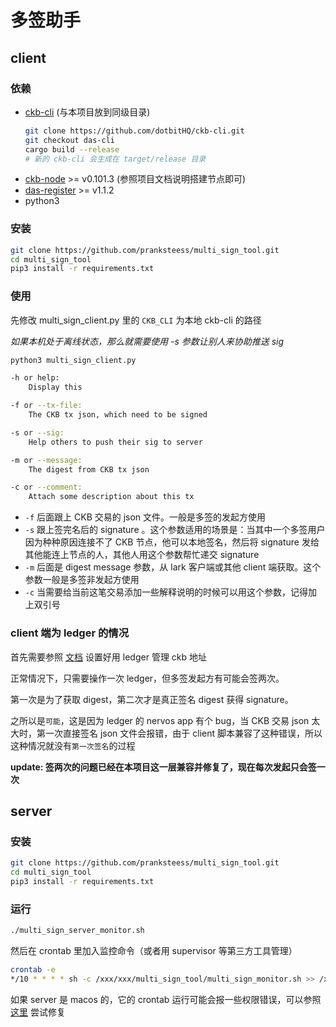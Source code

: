 # 多签助手
## client
### 依赖

* [ckb-cli](https://github.com/dotbitHQ/ckb-cli/tree/das-cli) (与本项目放到同级目录)
  ``` bash
  git clone https://github.com/dotbitHQ/ckb-cli.git
  git checkout das-cli
  cargo build --release
  # 新的 ckb-cli 会生成在 target/release 目录 
  ```
* [ckb-node](https://github.com/nervosnetwork/ckb) >= v0.101.3 (参照项目文档说明搭建节点即可)
* [das-register](https://github.com/dotbitHQ/das-register) >= v1.1.2
* python3

### 安装
``` bash
git clone https://github.com/pranksteess/multi_sign_tool.git
cd multi_sign_tool
pip3 install -r requirements.txt
```

### 使用
先修改 multi\_sign\_client.py 里的 `CKB_CLI` 为本地 ckb-cli 的路径

_如果本机处于离线状态，那么就需要使用 -s 参数让别人来协助推送 sig_

``` bash
python3 multi_sign_client.py

-h or help:
	Display this

-f or --tx-file:
	The CKB tx json, which need to be signed

-s or --sig:
	Help others to push their sig to server

-m or --message:
	The digest from CKB tx json

-c or --comment:
	Attach some description about this tx
```
* `-f` 后面跟上 CKB 交易的 json 文件。一般是多签的发起方使用
* `-s` 跟上签完名后的 signature 。这个参数适用的场景是：当其中一个多签用户因为种种原因连接不了 CKB 节点，他可以本地签名，然后将 signature 发给其他能连上节点的人，其他人用这个参数帮忙递交 signature
* `-m` 后面是 digest message 参数，从 lark 客户端或其他 client 端获取。这个参数一般是多签非发起方使用
* `-c` 当需要给当前这笔交易添加一些解释说明的时候可以用这个参数，记得加上双引号


### client 端为 ledger 的情况
首先需要参照 [文档](https://github.com/pranksteess/Howtouseledgercontrolckbaddress.md) 设置好用 ledger 管理 ckb 地址

正常情况下，只需要操作一次 ledger，但多签发起方有可能会签两次。

第一次是为了获取 digest，第二次才是真正签名 digest 获得 signature。

之所以是`可能`，这是因为 ledger 的 nervos app 有个 bug，当 CKB 交易 json 太大时，第一次直接签名 json 文件会报错，由于 client 脚本兼容了这种错误，所以这种情况就没有`第一次签名`的过程

__update: 签两次的问题已经在本项目这一层兼容并修复了，现在每次发起只会签一次__

## server
### 安装
``` bash
git clone https://github.com/pranksteess/multi_sign_tool.git
cd multi_sign_tool
pip3 install -r requirements.txt
```
### 运行
``` bash
./multi_sign_server_monitor.sh
```
然后在 crontab 里加入监控命令（或者用 supervisor 等第三方工具管理）
``` bash
crontab -e
*/10 * * * * sh -c /xxx/xxx/multi_sign_tool/multi_sign_monitor.sh >> /xxx/xxx/multi_sign_tool/monitor.log 2>&1
```
如果 server 是 macos 的，它的 crontab 运行可能会报一些权限错误，可以参照 [这里](https://onns.xyz/blog/2020/06/10/fix-crontab-operation-not-permitted-on-mac/) 尝试修复
